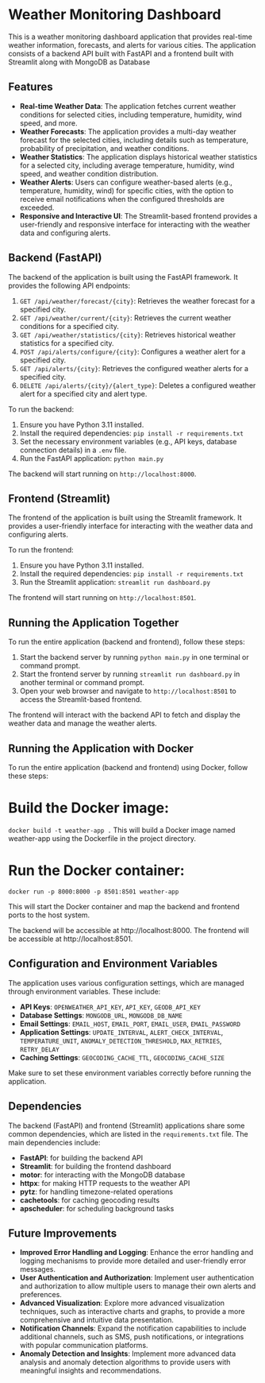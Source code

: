 # Weather Monitoring Dashboard

This is a weather monitoring dashboard application that provides real-time weather information, forecasts, and alerts for various cities. The application consists of a backend API built with FastAPI and a frontend built with Streamlit along with MongoDB as Database

## Features

- **Real-time Weather Data**: The application fetches current weather conditions for selected cities, including temperature, humidity, wind speed, and more.
- **Weather Forecasts**: The application provides a multi-day weather forecast for the selected cities, including details such as temperature, probability of precipitation, and weather conditions.
- **Weather Statistics**: The application displays historical weather statistics for a selected city, including average temperature, humidity, wind speed, and weather condition distribution.
- **Weather Alerts**: Users can configure weather-based alerts (e.g., temperature, humidity, wind) for specific cities, with the option to receive email notifications when the configured thresholds are exceeded.
- **Responsive and Interactive UI**: The Streamlit-based frontend provides a user-friendly and responsive interface for interacting with the weather data and configuring alerts.

## Backend (FastAPI)

The backend of the application is built using the FastAPI framework. It provides the following API endpoints:

1. `GET /api/weather/forecast/{city}`: Retrieves the weather forecast for a specified city.
2. `GET /api/weather/current/{city}`: Retrieves the current weather conditions for a specified city.
3. `GET /api/weather/statistics/{city}`: Retrieves historical weather statistics for a specified city.
4. `POST /api/alerts/configure/{city}`: Configures a weather alert for a specified city.
5. `GET /api/alerts/{city}`: Retrieves the configured weather alerts for a specified city.
6. `DELETE /api/alerts/{city}/{alert_type}`: Deletes a configured weather alert for a specified city and alert type.

To run the backend:

1. Ensure you have Python 3.11 installed.
2. Install the required dependencies: `pip install -r requirements.txt`
3. Set the necessary environment variables (e.g., API keys, database connection details) in a `.env` file.
4. Run the FastAPI application: `python main.py`

The backend will start running on `http://localhost:8000`.

## Frontend (Streamlit)

The frontend of the application is built using the Streamlit framework. It provides a user-friendly interface for interacting with the weather data and configuring alerts.

To run the frontend:

1. Ensure you have Python 3.11 installed.
2. Install the required dependencies: `pip install -r requirements.txt`
3. Run the Streamlit application: `streamlit run dashboard.py`

The frontend will start running on `http://localhost:8501`.

## Running the Application Together

To run the entire application (backend and frontend), follow these steps:

1. Start the backend server by running `python main.py` in one terminal or command prompt.
2. Start the frontend server by running `streamlit run dashboard.py` in another terminal or command prompt.
3. Open your web browser and navigate to `http://localhost:8501` to access the Streamlit-based frontend.

The frontend will interact with the backend API to fetch and display the weather data and manage the weather alerts.



## Running the Application with Docker
To run the entire application (backend and frontend) using Docker, follow these steps:

# Build the Docker image:
 `docker build -t weather-app .`
This will build a Docker image named weather-app using the Dockerfile in the project directory.
# Run the Docker container:
`docker run -p 8000:8000 -p 8501:8501 weather-app`

This will start the Docker container and map the backend and frontend ports to the host system.

The backend will be accessible at http://localhost:8000.
The frontend will be accessible at http://localhost:8501.

## Configuration and Environment Variables

The application uses various configuration settings, which are managed through environment variables. These include:

- **API Keys**: `OPENWEATHER_API_KEY`, `API_KEY`, `GEODB_API_KEY`
- **Database Settings**: `MONGODB_URL`, `MONGODB_DB_NAME`
- **Email Settings**: `EMAIL_HOST`, `EMAIL_PORT`, `EMAIL_USER`, `EMAIL_PASSWORD`
- **Application Settings**: `UPDATE_INTERVAL`, `ALERT_CHECK_INTERVAL`, `TEMPERATURE_UNIT`, `ANOMALY_DETECTION_THRESHOLD`, `MAX_RETRIES`, `RETRY_DELAY`
- **Caching Settings**: `GEOCODING_CACHE_TTL`, `GEOCODING_CACHE_SIZE`

Make sure to set these environment variables correctly before running the application.

## Dependencies

The backend (FastAPI) and frontend (Streamlit) applications share some common dependencies, which are listed in the `requirements.txt` file. The main dependencies include:

- **FastAPI**: for building the backend API
- **Streamlit**: for building the frontend dashboard
- **motor**: for interacting with the MongoDB database
- **httpx**: for making HTTP requests to the weather API
- **pytz**: for handling timezone-related operations
- **cachetools**: for caching geocoding results
- **apscheduler**: for scheduling background tasks

## Future Improvements

- **Improved Error Handling and Logging**: Enhance the error handling and logging mechanisms to provide more detailed and user-friendly error messages.
- **User Authentication and Authorization**: Implement user authentication and authorization to allow multiple users to manage their own alerts and preferences.
- **Advanced Visualization**: Explore more advanced visualization techniques, such as interactive charts and graphs, to provide a more comprehensive and intuitive data presentation.
- **Notification Channels**: Expand the notification capabilities to include additional channels, such as SMS, push notifications, or integrations with popular communication platforms.
- **Anomaly Detection and Insights**: Implement more advanced data analysis and anomaly detection algorithms to provide users with meaningful insights and recommendations.
